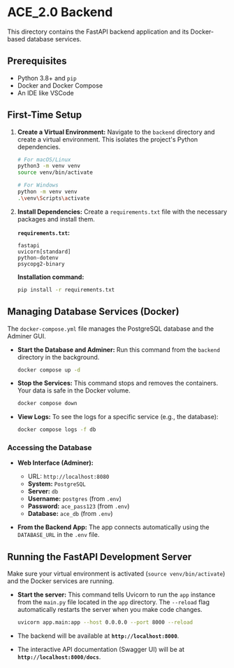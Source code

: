 # ACE_2.0 Backend

This directory contains the FastAPI backend application and its Docker-based database services.

## Prerequisites

- Python 3.8+ and `pip`
- Docker and Docker Compose
- An IDE like VSCode

## First-Time Setup

1.  **Create a Virtual Environment:**
    Navigate to the `backend` directory and create a virtual environment. This isolates the project's Python dependencies.

    ```sh
    # For macOS/Linux
    python3 -m venv venv
    source venv/bin/activate

    # For Windows
    python -m venv venv
    .\venv\Scripts\activate
    ```

2.  **Install Dependencies:**
    Create a `requirements.txt` file with the necessary packages and install them.

    **`requirements.txt`:**
    ```
    fastapi
    uvicorn[standard]
    python-dotenv
    psycopg2-binary
    ```

    **Installation command:**
    ```sh
    pip install -r requirements.txt
    ```

## Managing Database Services (Docker)

The `docker-compose.yml` file manages the PostgreSQL database and the Adminer GUI.

-   **Start the Database and Adminer:**
    Run this command from the `backend` directory in the background.

    ```sh
    docker compose up -d
    ```

-   **Stop the Services:**
    This command stops and removes the containers. Your data is safe in the Docker volume.

    ```sh
    docker compose down
    ```

-   **View Logs:**
    To see the logs for a specific service (e.g., the database):

    ```sh
    docker compose logs -f db
    ```

### Accessing the Database

-   **Web Interface (Adminer):**
    -   URL: `http://localhost:8080`
    -   **System:** `PostgreSQL`
    -   **Server:** `db`
    -   **Username:** `postgres` (from `.env`)
    -   **Password:** `ace_pass123` (from `.env`)
    -   **Database:** `ace_db` (from `.env`)

-   **From the Backend App:**
    The app connects automatically using the `DATABASE_URL` in the `.env` file.

## Running the FastAPI Development Server

Make sure your virtual environment is activated (`source venv/bin/activate`) and the Docker services are running.

-   **Start the server:**
    This command tells Uvicorn to run the `app` instance from the `main.py` file located in the `app` directory. The `--reload` flag automatically restarts the server when you make code changes.

    ```sh
    uvicorn app.main:app --host 0.0.0.0 --port 8000 --reload
    ```

-   The backend will be available at **`http://localhost:8000`**.
-   The interactive API documentation (Swagger UI) will be at **`http://localhost:8000/docs`**.